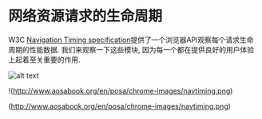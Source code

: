# 网络资源请求的生命周期

W3C [Navigation Timing specification](http://www.w3.org/TR/navigation-timing/)提供了一个浏览器API观察每个请求生命周期的性能数据. 我们来观察一下这些模块, 因为每一个都在提供良好的用户体验上起着至关重要的作用. 

![alt text](http://www.aosabook.org/en/posa/chrome-images/navtiming.png)


!(http://www.aosabook.org/en/posa/chrome-images/navtiming.png)


(http://www.aosabook.org/en/posa/chrome-images/navtiming.png)
